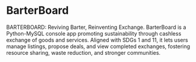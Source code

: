 # BarterBoard
BARTERBOARD: Reviving Barter, Reinventing Exchange. BarterBoard is a Python-MySQL console app promoting sustainability through cashless exchange of goods and services. Aligned with SDGs 1 and 11, it lets users manage listings, propose deals, and view completed exchanges, fostering resource sharing, waste reduction, and stronger communities.
